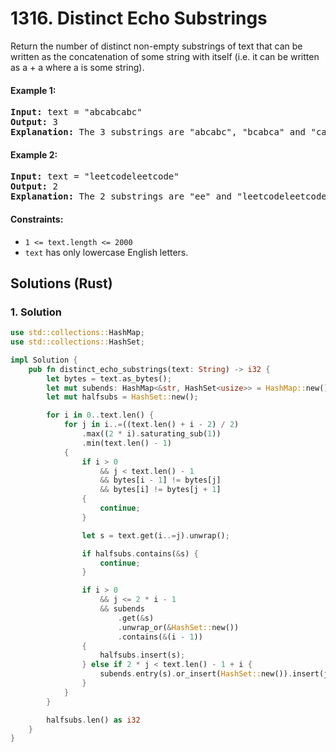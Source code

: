 # 1316. Distinct Echo Substrings
Return the number of distinct non-empty substrings of text that can be written as the concatenation of some string with itself (i.e. it can be written as a + a where a is some string).

#### Example 1:
<pre>
<strong>Input:</strong> text = "abcabcabc"
<strong>Output:</strong> 3
<strong>Explanation:</strong> The 3 substrings are "abcabc", "bcabca" and "cabcab".
</pre>

#### Example 2:
<pre>
<strong>Input:</strong> text = "leetcodeleetcode"
<strong>Output:</strong> 2
<strong>Explanation:</strong> The 2 substrings are "ee" and "leetcodeleetcode".
</pre>

#### Constraints:
* `1 <= text.length <= 2000`
* `text` has only lowercase English letters.

## Solutions (Rust)

### 1. Solution
```Rust
use std::collections::HashMap;
use std::collections::HashSet;

impl Solution {
    pub fn distinct_echo_substrings(text: String) -> i32 {
        let bytes = text.as_bytes();
        let mut subends: HashMap<&str, HashSet<usize>> = HashMap::new();
        let mut halfsubs = HashSet::new();

        for i in 0..text.len() {
            for j in i..=((text.len() + i - 2) / 2)
                .max((2 * i).saturating_sub(1))
                .min(text.len() - 1)
            {
                if i > 0
                    && j < text.len() - 1
                    && bytes[i - 1] != bytes[j]
                    && bytes[i] != bytes[j + 1]
                {
                    continue;
                }

                let s = text.get(i..=j).unwrap();

                if halfsubs.contains(&s) {
                    continue;
                }

                if i > 0
                    && j <= 2 * i - 1
                    && subends
                        .get(&s)
                        .unwrap_or(&HashSet::new())
                        .contains(&(i - 1))
                {
                    halfsubs.insert(s);
                } else if 2 * j < text.len() - 1 + i {
                    subends.entry(s).or_insert(HashSet::new()).insert(j);
                }
            }
        }

        halfsubs.len() as i32
    }
}
```
